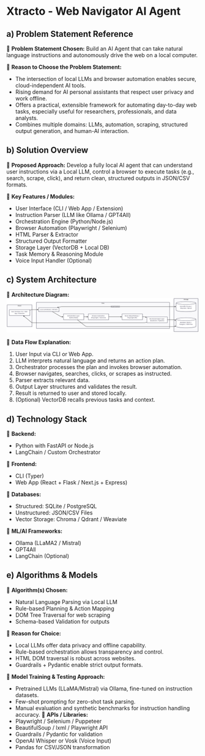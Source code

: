# Xtracto - Web Navigator AI Agent

## a) Problem Statement Reference

🔹 **Problem Statement Chosen:**
Build an AI Agent that can take natural language instructions and autonomously drive the web on a local computer.

🔹 **Reason to Choose the Problem Statement:**
- The intersection of local LLMs and browser automation enables secure, cloud-independent AI tools.
- Rising demand for AI personal assistants that respect user privacy and work offline.
- Offers a practical, extensible framework for automating day-to-day web tasks, especially useful for researchers, professionals, and data analysts.
- Combines multiple domains: LLMs, automation, scraping, structured output generation, and human-AI interaction.

## b) Solution Overview

🔹 **Proposed Approach:**
Develop a fully local AI agent that can understand user instructions via a Local LLM, control a browser to execute tasks (e.g., search, scrape, click), and return clean, structured outputs in JSON/CSV formats.

🔹 **Key Features / Modules:**
- User Interface (CLI / Web App / Extension)
- Instruction Parser (LLM like Ollama / GPT4All)
- Orchestration Engine (Python/Node.js)
- Browser Automation (Playwright / Selenium)
- HTML Parser & Extractor
- Structured Output Formatter
- Storage Layer (VectorDB + Local DB)
- Task Memory & Reasoning Module
- Voice Input Handler (Optional)

## c) System Architecture

🔹 **Architecture Diagram:**
![architecture](assets/Architecture.png)

🔹 **Data Flow Explanation:**
1. User Input via CLI or Web App.
2. LLM interprets natural language and returns an action plan.
3. Orchestrator processes the plan and invokes browser automation.
4. Browser navigates, searches, clicks, or scrapes as instructed.
5. Parser extracts relevant data.
6. Output Layer structures and validates the result.
7. Result is returned to user and stored locally.
8. (Optional) VectorDB recalls previous tasks and context.

## d) Technology Stack

🔹 **Backend:**
- Python with FastAPI or Node.js
- LangChain / Custom Orchestrator

🔹 **Frontend:**
- CLI (Typer)
- Web App (React + Flask / Next.js + Express)

🔹 **Databases:**
- Structured: SQLite / PostgreSQL
- Unstructured: JSON/CSV Files
- Vector Storage: Chroma / Qdrant / Weaviate

🔹 **ML/AI Frameworks:**
- Ollama (LLaMA2 / Mistral)
- GPT4All
- LangChain (Optional)

## e) Algorithms & Models

🔹 **Algorithm(s) Chosen:**
- Natural Language Parsing via Local LLM
- Rule-based Planning & Action Mapping
- DOM Tree Traversal for web scraping
- Schema-based Validation for outputs

🔹 **Reason for Choice:**
- Local LLMs offer data privacy and offline capability.
- Rule-based orchestration allows transparency and control.
- HTML DOM traversal is robust across websites.
- Guardrails + Pydantic enable strict output formats.

🔹 **Model Training & Testing Approach:**
- Pretrained LLMs (LLaMA/Mistral) via Ollama, fine-tuned on instruction datasets.
- Few-shot prompting for zero-shot task parsing.
- Manual evaluation and synthetic benchmarks for instruction handling accuracy.
🔹 **APIs / Libraries:**
- Playwright / Selenium / Puppeteer
- BeautifulSoup / lxml / Playwright API
- Guardrails / Pydantic for validation
- OpenAI Whisper or Vosk (Voice Input)
- Pandas for CSV/JSON transformation
